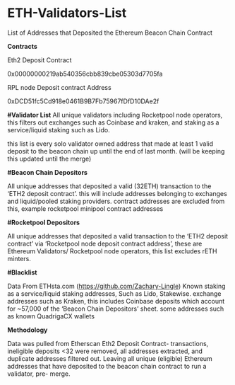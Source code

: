 # ETH-Validators-List
List of Addresses that Deposited the Ethereum Beacon Chain Contract 


**Contracts** 

Eth2 Deposit Contract

0x00000000219ab540356cbb839cbe05303d7705fa

RPL node Deposit contract Address

0xDCD51fc5Cd918e0461B9B7Fb75967fDfD10DAe2f


**#Validator List**
All unique validators including Rocketpool node operators, this filters out exchanges such as Coinbase and kraken, and staking as a service/liquid staking such as Lido.

this list is every solo validator owned address that made at least 1 valid deposit to the beacon chain up until the end of last month. (will be keeping this updated until the merge)

**#Beacon Chain Depositors**

All unique addresses that deposited a valid (32ETH) transaction to the ‘ETH2 deposit contract’.
this will include addresses belonging to exchanges and liquid/pooled staking providers. contract addresses are excluded from this, example rocketpool minipool contract addresses 

**#Rocketpool Depositors**

All unique addresses that deposited a valid transaction to the ‘ETH2 deposit contract’ via ‘Rocketpool node deposit contract address’, these are Ethereum Validators/ Rocketpool node operators, this list excludes rETH minters.

**#Blacklist**

Data From ETHsta.com (https://github.com/Zachary-Lingle)
Known staking as a service/liquid staking addresses, Such as Lido, Stakewise. exchange addresses such as Kraken,
this includes Coinbase deposits which account for ~57,000 of the ‘Beacon Chain Depositors’ sheet. 
some addresses such as known QuadrigaCX wallets


**Methodology**

Data was pulled from Etherscan Eth2 Deposit Contract- transactions, ineligible deposits <32 were removed, all addresses extracted, and duplicate addresses filtered out.
Leaving all unique (eligible) Ethereum addresses that have deposited to the beacon chain contract to run a validator, pre- merge.
